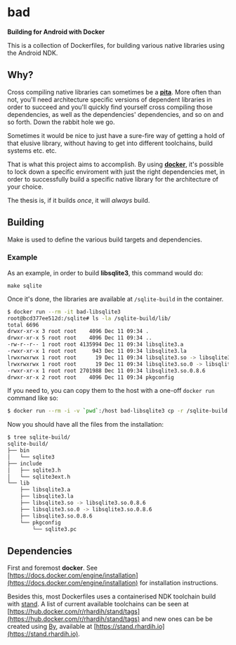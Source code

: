 # bad

**Building for Android with Docker**

This is a collection of Dockerfiles, for building various native libraries using
the Android NDK.

## Why?

Cross compiling native libraries can sometimes be a
[**pita**](https://www.urbandictionary.com/define.php?term=pita). More often than
not, you'll need architecture specific versions of dependent libraries in order
to succeed and you'll quickly find yourself cross compiling those dependencies,
as well as the dependencies' dependencies, and so on and so forth. Down the
rabbit hole we go.

Sometimes it would be nice to just have a sure-fire way of getting a hold of
that elusive library, without having to get into different toolchains, build
systems etc. etc.

That is what this project aims to accomplish. By using [**docker**](https://www.docker.com), it's possible to
lock down a specific enviroment with just the right dependencies met, in order
to successfully build a specific native library for the architecture of your
choice.

The thesis is, if it builds *once*, it will *always* build.

## Building

Make is used to define the various build targets and dependencies.

### Example

As an example, in order to build **libsqlite3**, this command would do:

`make sqlite`

Once it's done, the libraries are available at `/sqlite-build` in the container.

```bash
$ docker run --rm -it bad-libsqlite3
root@bcd377ee512d:/sqlite# ls -la /sqlite-build/lib/
total 6696
drwxr-xr-x 3 root root    4096 Dec 11 09:34 .
drwxr-xr-x 5 root root    4096 Dec 11 09:34 ..
-rw-r--r-- 1 root root 4135994 Dec 11 09:34 libsqlite3.a
-rwxr-xr-x 1 root root     943 Dec 11 09:34 libsqlite3.la
lrwxrwxrwx 1 root root      19 Dec 11 09:34 libsqlite3.so -> libsqlite3.so.0.8.6
lrwxrwxrwx 1 root root      19 Dec 11 09:34 libsqlite3.so.0 -> libsqlite3.so.0.8.6
-rwxr-xr-x 1 root root 2701988 Dec 11 09:34 libsqlite3.so.0.8.6
drwxr-xr-x 2 root root    4096 Dec 11 09:34 pkgconfig
```
If you need to, you can copy them to the host with a one-off `docker run` command like so:

```bash
$ docker run --rm -i -v `pwd`:/host bad-libsqlite3 cp -r /sqlite-build /host/
```

Now you should have all the files from the installation:

```bash
$ tree sqlite-build/
sqlite-build/
├── bin
│   └── sqlite3
├── include
│   ├── sqlite3.h
│   └── sqlite3ext.h
└── lib
    ├── libsqlite3.a
    ├── libsqlite3.la
    ├── libsqlite3.so -> libsqlite3.so.0.8.6
    ├── libsqlite3.so.0 -> libsqlite3.so.0.8.6
    ├── libsqlite3.so.0.8.6
    └── pkgconfig
        └── sqlite3.pc
```

## Dependencies

First and foremost **docker**. See
[https://docs.docker.com/engine/installation](https://docs.docker.com/engine/installation) for installation instructions.

Besides this, most Dockerfiles uses a containerised NDK toolchain build with
[stand](https://github.com/rhardih/stand). A list of current available
toolchains can be seen at
[https://hub.docker.com/r/rhardih/stand/tags](https://hub.docker.com/r/rhardih/stand/tags)
and new ones can be be created using [By](https://github.com/rhardih/by),
available at [https://stand.rhardih.io](https://stand.rhardih.io).
